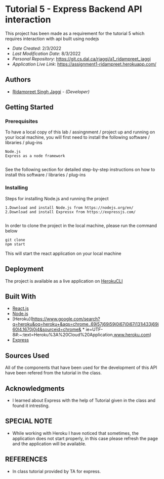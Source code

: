 <!--- The following README.md sample file was adapted from https://gist.github.com/PurpleBooth/109311bb0361f32d87a2#file-readme-template-md by Gabriella Mosquera for academic use --->
<!--- You may delete any comments in this sample README.md file. If needing to use as a .txt file then simply delete all comments, edit as needed, and save as a README.txt file --->

# Tutorial 5 - Express Backend API interaction

This project has been made as a requirement for the tutorial 5 which requires interaction with api built using nodejs

- _Date Created_: 2/3/2022
- _Last Modification Date_: 8/3/2022
- _Personal Repository_: <https://git.cs.dal.ca/rjaggi/a1_ridampreet_jaggi>
- _Application Live Link_: <https://assignment1-ridampreet.herokuapp.com/>

## Authors

- [Ridampreet Singh Jaggi](rd285404@dal.ca) - _(Developer)_

## Getting Started

### Prerequisites

To have a local copy of this lab / assingnment / project up and running on your local machine, you will first need to install the following software / libraries / plug-ins

```
Node.js
Express as a node framework


```

See the following section for detailed step-by-step instructions on how to install this software / libraries / plug-ins

### Installing

Steps for installing Node.js and running the project

```
1.Download and install Node.js from https://nodejs.org/en/
2.Download and install Expressx from https://expressjs.com/


```

In order to clone the project in the local machine, please run the command below

```
git clone
npm start
```

This will start the react application on your local machine

## Deployment

The project is available as a live application on [HerokuCLI](https://dashboard.heroku.com/apps/tutorial-two-5709/deploy/heroku-git)

## Built With

<!--- Provide a list of the frameworks used to build this application, your list should include the name of the framework used, the url where the framework is available for download and what the framework was used for, see the example below --->

- [React.js](https://reactjs.org/)
- [Node.js](https://nodejs.org/en/)
- [Heroku](https://www.google.com/search?q=heroku&oq=heroku+&aqs=chrome..69i57j69i59j0i67j0i67i131i433j69i60l4.1670j0j4&sourceid=chrome& \* ie=UTF-8#:~:text=Heroku%3A%20Cloud%20Application,www.heroku.com)
- [Express](https://expressjs.com/)

## Sources Used

All of the components that have been used for the development of this API have been refered from the tutorial in the class.

## Acknowledgments

- I learned about Express with the help of Tutorial given in the class and found it intresting.

## SPECIAL NOTE

- While working with Heroku I have noticed that sometimes, the application does not start properly, in this case please refresh the page and the application will be available.

## REFERENCES

- In class tutorial provided by TA for express.
